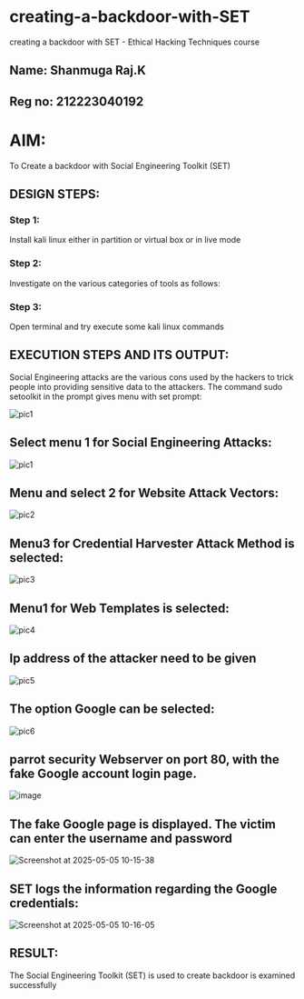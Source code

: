 # creating-a-backdoor-with-SET
creating a backdoor with SET - Ethical Hacking Techniques course
## Name: Shanmuga Raj.K
## Reg no: 212223040192
# AIM:
To Create a backdoor with Social Engineering Toolkit (SET)

## DESIGN STEPS:

### Step 1:

Install kali linux either in partition or virtual box or in live mode


### Step 2:

Investigate on the various categories of tools as follows:

### Step 3:

Open terminal and try execute some kali linux commands

## EXECUTION STEPS AND ITS OUTPUT:
Social Engineering attacks are the various cons used by the hackers to trick people into providing sensitive data to the attackers. 
The command sudo setoolkit in the prompt gives menu with set prompt:

![pic1](https://github.com/user-attachments/assets/8cb779eb-52d0-4f9c-afa0-99f39055b56e)



## Select menu 1 for Social Engineering Attacks:
![pic1](https://github.com/user-attachments/assets/8cb779eb-52d0-4f9c-afa0-99f39055b56e)


## Menu and select 2 for Website Attack Vectors:

![pic2](https://github.com/user-attachments/assets/34ea39b4-6f6c-474f-88f2-65b00a745a82)


##  Menu3 for Credential Harvester Attack Method is selected:

![pic3](https://github.com/user-attachments/assets/96b33482-e349-44cd-85d0-80826061bb0b)

##  Menu1 for Web Templates is selected:

![pic4](https://github.com/user-attachments/assets/acb189af-e32c-4091-9fb8-3cf8450338c5)

## Ip address of the attacker need to be given 

![pic5](https://github.com/user-attachments/assets/8fe148a7-8ffc-4764-919d-ee457c6f4979)


## The option Google can be selected:

![pic6](https://github.com/user-attachments/assets/1df5ff77-af23-4e06-8f7a-d591b2144ca8)

##  parrot security Webserver on port 80, with the fake Google account login page. 

![image](https://github.com/user-attachments/assets/e97336a7-5862-475b-b0c2-3fc1a75f3929)


## The fake Google page is displayed. The victim can enter the username and password

![Screenshot at 2025-05-05 10-15-38](https://github.com/user-attachments/assets/5f66c5d9-cd7b-496d-9740-0f71d2797da4)

## SET logs the information regarding the Google credentials:

![Screenshot at 2025-05-05 10-16-05](https://github.com/user-attachments/assets/11aba48e-f70c-425f-8e34-d25b0978fb99)


## RESULT:
The Social Engineering Toolkit (SET) is used to create backdoor is  examined successfully
